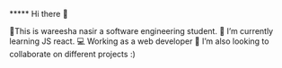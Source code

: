 ***** Hi there 👋

📓This is wareesha nasir a software engineering student. 
🌱 I’m currently learning JS react.
💻 Working as a web developer
👯 I’m also looking to collaborate on different projects :)


